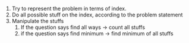 1. Try to represent the problem in terms of index.
2. Do all possible stuff on the index, according to the problem statement
3. Manipulate the stuffs
	1. If the question says find all ways -> count all stuffs
	2. if the question says find minimum -> find minimum of all stuffs
